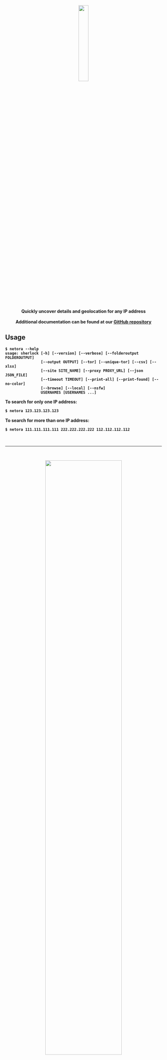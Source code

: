 <p align=center>
  <br>
  <a href="https://github.com/nativevoid/netora" target="_blank"><img src="https://gthub" width="25%"/></a>
  <br>
  <strong><span>Quickly uncover details and geolocation for <strong>any</strong> IP address</span>
  <br><br>
  <span>Additional documentation can be found at our <a href="https://github.com/nativevoid/netora">GitHub repository</a></span>
  <br>
</p>

## Usage

```console
$ netora --help
usage: sherlock [-h] [--version] [--verbose] [--folderoutput FOLDEROUTPUT]
                [--output OUTPUT] [--tor] [--unique-tor] [--csv] [--xlsx]
                [--site SITE_NAME] [--proxy PROXY_URL] [--json JSON_FILE]
                [--timeout TIMEOUT] [--print-all] [--print-found] [--no-color]
                [--browse] [--local] [--nsfw]
                USERNAMES [USERNAMES ...]
```

To search for only one IP address:
```bash
$ netora 123.123.123.123
```

To search for more than one IP address:
```bash
$ netora 111.111.111.111 222.222.222.222 112.112.112.112
```
<br>

___

<br>
<p align="center">
<img width="70%" height="70%" src="https://user-images.githubusercontent.com/27065646/219638267-a5e11090-aa6e-4e77-87f7-0e95f6ad5978.png"/>
</a>
</p>